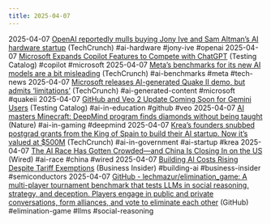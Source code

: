 ```yaml
---
title: 2025-04-07
---
```


2025-04-07 [OpenAI reportedly mulls buying Jony Ive and Sam Altman’s AI hardware startup](https://techcrunch.com/2025/04/07/openai-reportedly-mulls-buying-jony-ive-and-sam-altmans-ai-hardware-startup/) (TechCrunch) #ai-hardware #jony-ive #openai
2025-04-07 [Microsoft Expands Copilot Features to Compete with ChatGPT](https://www.testingcatalog.com/microsoft-expands-copilot-features-to-rival-chatgpt-and-gemini/) (Testing Catalog) #copilot #microsoft
2025-04-07 [Meta’s benchmarks for its new AI models are a bit misleading](https://techcrunch.com/2025/04/06/metas-benchmarks-for-its-new-ai-models-are-a-bit-misleading/) (TechCrunch) #ai-benchmarks #meta #tech-news
2025-04-07 [Microsoft releases AI-generated Quake II demo, but admits ‘limitations’](https://techcrunch.com/2025/04/06/microsoft-releases-ai-generated-quake-ii-demo-but-admits-limitations/) (TechCrunch) #ai-generated-content #microsoft #quakeii
2025-04-07 [GitHub and Veo 2 Update Coming Soon for Gemini Users](https://www.testingcatalog.com/github-integration-and-veo-2-update-expected-soon-for-gemini-users/) (Testing Catalog) #ai-in-education #github #veo
2025-04-07 [AI masters Minecraft: DeepMind program finds diamonds without being taught](https://www.nature.com/articles/d41586-025-01019-w) (Nature) #ai-in-gaming #deepmind
2025-04-07 [Krea’s founders snubbed postgrad grants from the King of Spain to build their AI startup. Now it’s valued at $500M](https://techcrunch.com/2025/04/07/kreas-founders-snubbed-postgrad-grants-from-the-king-of-spain-to-build-their-ai-startup-now-its-valued-at-500m/) (TechCrunch) #ai-in-government #ai-startup #krea
2025-04-07 [The AI Race Has Gotten Crowded—and China Is Closing In on the US](https://www.wired.com/story/stanford-study-global-artificial-intelligence-index/?utm_source=flipboard&utm_content=WIRED/magazine/All+about+Generative+AI) (Wired) #ai-race #china #wired
2025-04-07 [Building AI Costs Rising Despite Tariff Exemptions](https://www.businessinsider.com/tariff-exemptions-semiconductors-chips-ai-industry-cost-uncertainties-2025-4?utm_source=flipboard&utm_content=topic%2Fartificialintelligence) (Business Insider) #building-ai #business-insider #semiconductors
2025-04-07 [GitHub - lechmazur/elimination_game: A multi-player tournament benchmark that tests LLMs in social reasoning, strategy, and deception. Players engage in public and private conversations, form alliances, and vote to eliminate each other](https://github.com/lechmazur/elimination_game) (GitHub) #elimination-game #llms #social-reasoning
